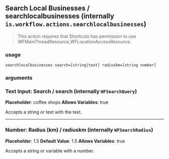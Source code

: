 
## Search Local Businesses / searchlocalbusinesses (internally `is.workflow.actions.searchlocalbusinesses`)


> This action requires that Shortcuts has permission to use WFMainThreadResource,WFLocationAccessResource.

### usage
`searchlocalbusinesses search=[string|text] radiuskm=[string number]`

### arguments
### Text Input: Search / search (internally `WFSearchQuery`)
**Placeholder**: coffee shops
**Allows Variables**: true


Accepts a string 
or text
with the text.

---

### Number: Radius (km) / radiuskm (internally `WFSearchRadius`)
**Placeholder**: 1.5
**Default Value**: 1.5
**Allows Variables**: true


Accepts a string 
or variable
with a number.
